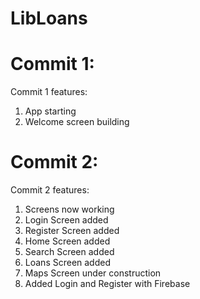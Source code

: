 # LibLoans


# Commit 1: 
Commit 1 features: 
1. App starting
2. Welcome screen building


# Commit 2: 
Commit 2 features: 
1. Screens now working
2. Login Screen added
3. Register Screen added
4. Home Screen added
5. Search Screen added
6. Loans Screen added
7. Maps Screen under construction
8. Added Login and Register with Firebase
   
